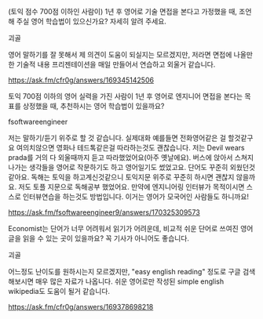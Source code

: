 (토익 점수 700점 이하인 사람이) 1년 후 영어로 기술 면접을 본다고 가정했을 때, 조언해 주실 영어 학습법이 있으신가요? 자세히 알려 주세요.
	
괴골

영어 말하기를 잘 못해서 제 의견이 도움이 되실지는 모르겠지만, 저라면 면접에 나올만한 기술적 내용 프리젠테이션을 매일 만들어서 연습하고 외울거 같습니다.

https://ask.fm/cfr0g/answers/169345142506


토익 700점 이하의 영어 실력을 가진 사람이 1년 후 영어로 엔지니어 면접을 본다는 목표를 상정했을 때, 추천하시는 영어 학습법이 있을까요?
	
fsoftwareengineer

저는 말하기/듣기 위주로 할 것 같습니다. 실제대화 예를들면 전화영어같은 걸 할것같구요 여의치않으면 영화나 테드톡같은걸 따라하는것도 괜찮습니다. 저는 Devil wears prada를 거의 다 외울때까지 듣고 따라했었어요(아주 옛날에요). 버스에 앉아서 스쳐지나가는 생각들을 영어로 작문하기도 하고 영어일기도 썼었고요. 단어도 꾸준히 외웠던것 같아요.
독해는 토익을 하고계신것같으니 토익지문 위주로 꾸준히 하시면 괜찮지 않을까요. 저도 토플 지문으로 독해공부 했었어요.
만약에 엔지니어링 인터뷰가 목적이시면 스스로 인터뷰연습을 하는것도 방법입니다. 이거는 영어가 모국어인 사람들도 하니까요!

https://ask.fm/fsoftwareengineer9/answers/170325309573

Economist는 단어가 너무 어려워서 읽기가 어려운데, 비교적 쉬운 단어로 쓰여진 영어 글을 읽을 수 있는 곳이 있을까요? 꼭 기사가 아니어도 좋습니다.

괴골

어느정도 난이도를 원하시는지 모르겠지만, "easy english reading" 정도로 구글 검색해보시면 매우 많은 자료가 나옵니다. 쉬운 영어로만 작성된 simple english wikipedia도 도움이 될거 같습니다.

https://ask.fm/cfr0g/answers/169378698218

